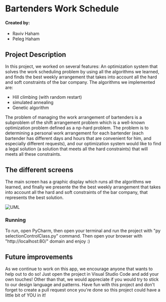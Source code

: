 # Bartenders Work Schedule

#### Created by:
- Raviv Haham
- Peleg Haham

Project Description
-
In this project, we worked on several features:
An optimization system that solves the work scheduling problem by using all the algorithms we learned, and finds the best weekly arrangement that takes into account all the hard and soft constraints of the bar company.
The algorithms we implemented are:
- Hill climbing (with random restart)
- simulated annealing
- Genetic algorithm

The problem of managing the work arrangement of bartenders is a subproblem of the shift arrangement problem which is a well-known optimization problem defined as a np-hard problem.
The problem is to determining a personal work arrangement for each bartender (each bartender has different days and hours that are convenient for him, and especially different requests), and our optimization system would like to find a legal solution (a solution that meets all the hard constraints) that will meets all these constraints.


The different screens
-
The main screen has a graphic display which runs all the algorithms we learned, and finally we presente the the best weekly arrangement that takes into account all the hard and soft constraints of the bar company, that represents the best solution.

![UML](https://imgur.com/ObURMgk.png)


### Running

To run, open PyCharm, then open your terminal and run the project with "py selectionControlClass.py" command. Then open your browser with "http://localhost:80/" domain and enjoy :)


## Future improvements

As we continue to work on this app, we encourage anyone that wants to help out to do so!
Just open the project in Visual Studio Code and add your own touches!
Other than that, we would appreciate if you would try to stick to our design language and patterns.
Have fun with this project and don't forget to create a pull request once you're done so this project could have a little bit of YOU in it!


